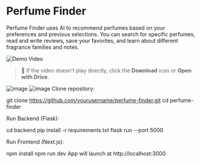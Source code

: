 
# Perfume Finder
Perfume Finder uses AI to recommend perfumes based on your preferences and previous selections. You can search for specific perfumes, read and write reviews, save your favorites, and learn about different fragrance families and notes.


![Demo Video](https://drive.google.com/file/d/1GL3nf_jQl_fyFbCbI2U9Udiq00SrjK9o/view?usp=drive_link)

> 📌 If the video doesn't play directly, click the **Download** icon or **Open with Drive**.



![image](https://github.com/user-attachments/assets/728ae356-2ce5-41b8-809a-6325c480909a)
![image](https://github.com/user-attachments/assets/004faaa0-c5be-4d69-9955-1edec03047ed)
Clone repository:

git clone https://github.com/yourusername/perfume-finder.git
cd perfume-finder

Run Backend (Flask):

cd backend
pip install -r requirements.txt
flask run --port 5000


Run Frontend (Next.js):


npm install
npm run dev
App will launch at http://localhost:3000

